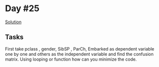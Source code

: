 # Day #25

[Solution](https://github.com/DSAghicha/LU-AI-ML/blob/main/Day_25)

## Tasks

First take pclass , gender, SibSP , ParCh, Embarked as dependent variable one by one and others as the independent variable and find the confusion matrix. Using looping or function how can you minimize the code.
